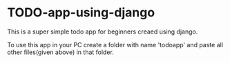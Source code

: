 # TODO-app-using-django

This is a super simple todo app for beginners creaed using django.

To use this app in your PC create a folder with name 'todoapp' and paste all other files(given above) in that folder.
